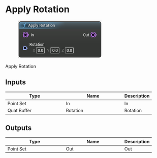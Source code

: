# Apply Rotation

<div align="left" data-full-width="false">

<figure><img src="Apply_Rotation.png" alt=""><figcaption></figcaption></figure>

</div>

Apply Rotation

## Inputs

<table>
<thead><tr><th width="170">Type</th><th width="170">Name</th><th>Description</th></tr></thead>
<tbody>
<tr><td>Point Set</td><td>In</td><td>In</td></tr>
<tr><td>Quat Buffer</td><td>Rotation</td><td>Rotation</td></tr>
</tbody>
</table>

## Outputs

<table>
<thead><tr><th width="170">Type</th><th width="170">Name</th><th>Description</th></tr></thead>
<tbody>
<tr><td>Point Set</td><td>Out</td><td>Out</td></tr>
</tbody>
</table>